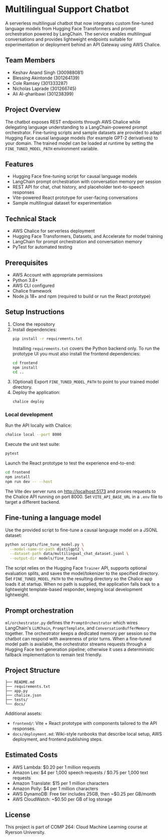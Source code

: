 # Multilingual Support Chatbot

A serverless multilingual chatbot that now integrates custom fine-tuned language models from Hugging Face Transformers and prompt orchestration powered by LangChain. The service enables multilingual conversations and provides lightweight endpoints suitable for experimentation or deployment behind an API Gateway using AWS Chalice.

## Team Members

- Keshav Anand Singh (300988081)
- Blessing Akintonde (301264139)
- Cole Ramsey (301333287)
- Nicholas Laprade (301266745)
- Ali Al-gharibawi (301238399)

## Project Overview

The chatbot exposes REST endpoints through AWS Chalice while delegating language understanding to a LangChain-powered prompt orchestrator. Fine-tuning scripts and sample datasets are provided to adapt Hugging Face causal language models (for example GPT-2 derivatives) to your domain. The trained model can be loaded at runtime by setting the `FINE_TUNED_MODEL_PATH` environment variable.

## Features

- Hugging Face fine-tuning script for causal language models
- LangChain prompt orchestration with conversation memory per session
- REST API for chat, chat history, and placeholder text-to-speech responses
- Vite-powered React prototype for user-facing conversations
- Sample multilingual dataset for experimentation

## Technical Stack

- AWS Chalice for serverless deployment
- Hugging Face Transformers, Datasets, and Accelerate for model training
- LangChain for prompt orchestration and conversation memory
- PyTest for automated testing

## Prerequisites

- AWS Account with appropriate permissions
- Python 3.8+
- AWS CLI configured
- Chalice framework
- Node.js 18+ and npm (required to build or run the React prototype)

## Setup Instructions

1. Clone the repository
2. Install dependencies:
   ```bash
   pip install -r requirements.txt
   ```
   Installing `requirements.txt` covers the Python backend only. To run the prototype UI you must also install the frontend dependencies:
   ```bash
   cd frontend
   npm install
   cd ..
   ```
3. (Optional) Export `FINE_TUNED_MODEL_PATH` to point to your trained model directory.
4. Deploy the application:
   ```bash
   chalice deploy
   ```

### Local development

Run the API locally with Chalice:

```bash
chalice local --port 8000
```

Execute the unit test suite:

```bash
pytest
```

Launch the React prototype to test the experience end-to-end:

```bash
cd frontend
npm install
npm run dev -- --host
```

The Vite dev server runs on [http://localhost:5173](http://localhost:5173) and proxies requests to the Chalice API running on port 8000. Set `VITE_API_BASE_URL` in a `.env` file to target a different backend.

## Fine-tuning a language model

Use the provided script to fine-tune a causal language model on a JSONL dataset:

```bash
python scripts/fine_tune_model.py \
  --model-name-or-path distilgpt2 \
  --dataset-path data/multilingual_chat_dataset.jsonl \
  --output-dir models/fine_tuned
```

The script relies on the Hugging Face `Trainer` API, supports optional evaluation splits, and saves the model/tokenizer to the specified directory. Set `FINE_TUNED_MODEL_PATH` to the resulting directory so the Chalice app loads it at startup. When no path is supplied, the application falls back to a lightweight template-based responder, keeping local development lightweight.

## Prompt orchestration

`ml/orchestrator.py` defines the `PromptOrchestrator` which wires LangChain's `LLMChain`, `PromptTemplate`, and `ConversationBufferMemory` together. The orchestrator keeps a dedicated memory per session so the chatbot can respond with awareness of prior turns. When a fine-tuned model path is available, the orchestrator streams requests through a Hugging Face text-generation pipeline; otherwise it uses a deterministic fallback implementation to remain test friendly.

## Project Structure

```
├── README.md
├── requirements.txt
├── app.py
├── chalice.json
├── tests/
└── docs/
```

Additional assets:

- `frontend/`: Vite + React prototype with components tailored to the API responses.
- `docs/deployment.md`: Wiki-style runbooks that describe local setup, AWS deployment, and frontend publishing steps.

## Estimated Costs

- AWS Lambda: $0.20 per 1 million requests
- Amazon Lex: $4 per 1,000 speech requests / $0.75 per 1,000 text requests
- Amazon Translate: $15 per 1 million characters
- Amazon Polly: $4 per 1 million characters
- AWS DynamoDB: Free tier includes 25GB, then ~$0.25 per GB/month
- AWS CloudWatch: ~$0.50 per GB of log storage

## License

This project is part of COMP 264: Cloud Machine Learning course at Ryerson University.
